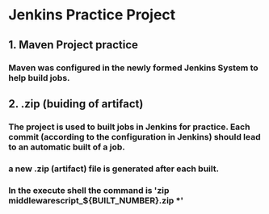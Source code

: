 # Jenkins Practice Project

## 1. Maven Project practice
### Maven was configured in the newly formed Jenkins System to help build jobs.

## 2. .zip (buiding of artifact)
### The project is used to built jobs in Jenkins for practice. Each commit (according to the configuration in Jenkins) should lead to an automatic built of a job.
### a new .zip (artifact) file is generated after each built.
### In the execute shell the command is 'zip middlewarescript_${BUILT_NUMBER}.zip *'
